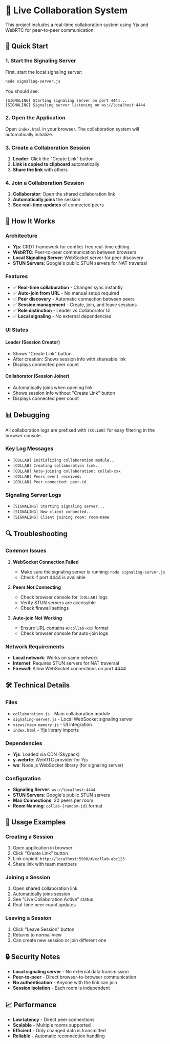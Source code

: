 # 🤝 Live Collaboration System

This project includes a real-time collaboration system using Yjs and WebRTC for peer-to-peer communication.

## 🚀 Quick Start

### 1. Start the Signaling Server

First, start the local signaling server:

```bash
node signaling-server.js
```

You should see:
```
[SIGNALING] Starting signaling server on port 4444...
[SIGNALING] Signaling server listening on ws://localhost:4444
```

### 2. Open the Application

Open `index.html` in your browser. The collaboration system will automatically initialize.

### 3. Create a Collaboration Session

1. **Leader**: Click the "Create Link" button
2. **Link is copied to clipboard** automatically
3. **Share the link** with others

### 4. Join a Collaboration Session

1. **Collaborator**: Open the shared collaboration link
2. **Automatically joins** the session
3. **See real-time updates** of connected peers

## 🔧 How It Works

### Architecture
- **Yjs**: CRDT framework for conflict-free real-time editing
- **WebRTC**: Peer-to-peer communication between browsers
- **Local Signaling Server**: WebSocket server for peer discovery
- **STUN Servers**: Google's public STUN servers for NAT traversal

### Features
- ✅ **Real-time collaboration** - Changes sync instantly
- ✅ **Auto-join from URL** - No manual setup required
- ✅ **Peer discovery** - Automatic connection between peers
- ✅ **Session management** - Create, join, and leave sessions
- ✅ **Role distinction** - Leader vs Collaborator UI
- ✅ **Local signaling** - No external dependencies

### UI States

#### Leader (Session Creator)
- Shows "Create Link" button
- After creation: Shows session info with shareable link
- Displays connected peer count

#### Collaborator (Session Joiner)
- Automatically joins when opening link
- Shows session info without "Create Link" button
- Displays connected peer count

## 📊 Debugging

All collaboration logs are prefixed with `[COLLAB]` for easy filtering in the browser console.

### Key Log Messages
- `[COLLAB] Initializing collaboration module...`
- `[COLLAB] Creating collaboration link...`
- `[COLLAB] Auto-joining collaboration: collab-xxx`
- `[COLLAB] Peers event received:`
- `[COLLAB] Peer connected: peer-id`

### Signaling Server Logs
- `[SIGNALING] Starting signaling server...`
- `[SIGNALING] New client connected...`
- `[SIGNALING] Client joining room: room-name`

## 🔍 Troubleshooting

### Common Issues

1. **WebSocket Connection Failed**
   - Make sure the signaling server is running: `node signaling-server.js`
   - Check if port 4444 is available

2. **Peers Not Connecting**
   - Check browser console for `[COLLAB]` logs
   - Verify STUN servers are accessible
   - Check firewall settings

3. **Auto-join Not Working**
   - Ensure URL contains `#/collab-xxx` format
   - Check browser console for auto-join logs

### Network Requirements
- **Local network**: Works on same network
- **Internet**: Requires STUN servers for NAT traversal
- **Firewall**: Allow WebSocket connections on port 4444

## 🛠️ Technical Details

### Files
- `collaboration.js` - Main collaboration module
- `signaling-server.js` - Local WebSocket signaling server
- `views/view-memory.js` - UI integration
- `index.html` - Yjs library imports

### Dependencies
- **Yjs**: Loaded via CDN (Skypack)
- **y-webrtc**: WebRTC provider for Yjs
- **ws**: Node.js WebSocket library (for signaling server)

### Configuration
- **Signaling Server**: `ws://localhost:4444`
- **STUN Servers**: Google's public STUN servers
- **Max Connections**: 20 peers per room
- **Room Naming**: `collab-{random-id}` format

## 🎯 Usage Examples

### Creating a Session
1. Open application in browser
2. Click "Create Link" button
3. Link copied: `http://localhost:5500/#/collab-abc123`
4. Share link with team members

### Joining a Session
1. Open shared collaboration link
2. Automatically joins session
3. See "Live Collaboration Active" status
4. Real-time peer count updates

### Leaving a Session
1. Click "Leave Session" button
2. Returns to normal view
3. Can create new session or join different one

## 🔒 Security Notes

- **Local signaling server** - No external data transmission
- **Peer-to-peer** - Direct browser-to-browser communication
- **No authentication** - Anyone with the link can join
- **Session isolation** - Each room is independent

## 📈 Performance

- **Low latency** - Direct peer connections
- **Scalable** - Multiple rooms supported
- **Efficient** - Only changed data is transmitted
- **Reliable** - Automatic reconnection handling 